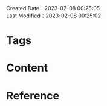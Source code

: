 Created Date：2023-02-08 00:25:05  
Last Modified：2023-02-08 00:25:02

# Tags

# Content

# Reference
